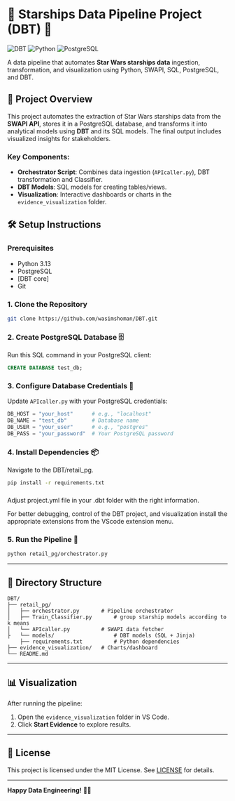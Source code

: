 # 🌟 Starships Data Pipeline Project (DBT) 🚀

![DBT](https://img.shields.io/badge/dbt-%23FF694B.svg?style=for-the-badge&logo=dbt&logoColor=white)
![Python](https://img.shields.io/badge/python-3.13-blue?style=for-the-badge&logo=python)
![PostgreSQL](https://img.shields.io/badge/PostgreSQL-316192?style=for-the-badge&logo=postgresql)

A data pipeline that automates **Star Wars starships data** ingestion, transformation, and visualization using Python, SWAPI, SQL, PostgreSQL, and DBT.


## 🚀 Project Overview

This project automates the extraction of Star Wars starships data from the **SWAPI API**, stores it in a PostgreSQL database, and transforms it into analytical models using **DBT** and its SQL models. The final output includes visualized insights for stakeholders.

### Key Components:
- **Orchestrator Script**: Combines data ingestion (`APIcaller.py`), DBT transformation and Classifier.
- **DBT Models**: SQL models for creating tables/views.
- **Visualization**: Interactive dashboards or charts in the `evidence_visualization` folder.

## 🛠️ Setup Instructions

### Prerequisites
- Python 3.13
- PostgreSQL 
- [DBT core]
- Git

### 1. Clone the Repository
```bash
git clone https://github.com/wasimshoman/DBT.git
```

### 2. Create PostgreSQL Database 🗄️
Run this SQL command in your PostgreSQL client:
```sql
CREATE DATABASE test_db;
```

### 3. Configure Database Credentials 🔐
Update `APIcaller.py` with your PostgreSQL credentials:
```python
DB_HOST = "your_host"      # e.g., "localhost"
DB_NAME = "test_db"        # Database name
DB_USER = "your_user"      # e.g., "postgres"
DB_PASS = "your_password"  # Your PostgreSQL password
```

### 4. Install Dependencies 📦
Navigate to the DBT/retail_pg.

```bash
pip install -r requirements.txt
```
### 

Adjust project.yml file in your .dbt folder with the right information.

For better debugging, control of the DBT project, and visualization install the appropriate extensions from the VScode extension menu.


### 5. Run the Pipeline 🚀
```bash
python retail_pg/orchestrator.py
```

---

## 📂 Directory Structure
```
DBT/
├── retail_pg/
│   ├── orchestrator.py       # Pipeline orchestrator
│   ├── Train_Classifier.py       # group starship models according to k means
│   └── APIcaller.py          # SWAPI data fetcher
├   └── models/                   # DBT models (SQL + Jinja)
    ├── requirements.txt          # Python dependencies
├── evidence_visualization/   # Charts/dashboard
└── README.md
```

---

## 📊 Visualization
After running the pipeline:
1. Open the `evidence_visualization` folder in VS Code.
2. Click **Start Evidence** to explore results.


---

## 📜 License
This project is licensed under the MIT License. See [LICENSE](LICENSE) for details.

---

**Happy Data Engineering!** 👾🚀
